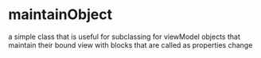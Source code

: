 # maintainObject
a simple class that is useful for subclassing for viewModel objects that maintain their bound view with blocks that are called as properties change
